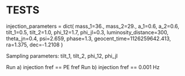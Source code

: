 # TESTS

injection_parameters = dict(
    mass_1=36., mass_2=29.,
    a_1=0.6, a_2=0.6, tilt_1=0.5, tilt_2=1.0, phi_12=1.7, phi_jl=0.3,
    luminosity_distance=300, theta_jn=0.4, psi=2.659,
    phase=1.3, geocent_time=1126259642.413,
    ra=1.375, dec=-1.2108
)


Sampling parameters: tilt_1, tilt_2, phi_12, phi_jl


Run a) injection fref == PE fref
Run b) injection fref == 0.001 Hz